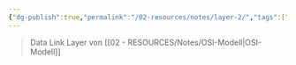 ```yaml
---
{"dg-publish":true,"permalink":"/02-resources/notes/layer-2/","tags":["GFN/LF09","netzwerk/osi"],"noteIcon":"","updated":"2025-09-05T10:12:30.439+02:00"}
---
```


>Data Link Layer von [[02 - RESOURCES/Notes/OSI-Modell\|OSI-Modell]]